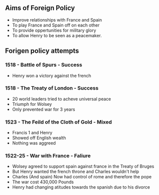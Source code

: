 ## Aims of Foreign Policy
- Improve relationships with France and Spain
- To play France and Spain off on each other
- To provide oppertunities for military glory
- To allow Henry to be seen as a peacemaker.

## Forigen policy attempts
### 1518 - Battle of Spurs - Success
- Henry won a victory against the french

### 1518 - The Treaty of London - Success
- 20 world leaders tried to acheve universal peace
- Triumph for Wolsey
- Only prevented war for 3 years

### 1523 - The Feild of the Cloth of Gold - Mixed
- Francis 1 and Henry
- Showed off English wealth
- Nothing was aggreed

### 1522-25 - War with France - Faliure
- Wolsey agreed to support spain against france in the Treaty of Bruges
- But Henry wanted the french throne and Charles wouldn't help
- Charles (And spain) Now had control of rome and therefore the pope
- The war cost 430,000 Pounds 
- Henry had changing atitudes towards the spanish due to his divorce 